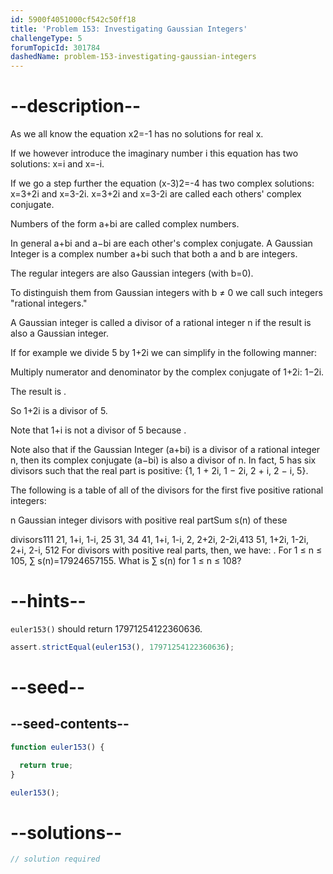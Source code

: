 ```yaml
---
id: 5900f4051000cf542c50ff18
title: 'Problem 153: Investigating Gaussian Integers'
challengeType: 5
forumTopicId: 301784
dashedName: problem-153-investigating-gaussian-integers
---
```


# --description--

As we all know the equation x2=-1 has no solutions for real x.

If we however introduce the imaginary number i this equation has two solutions: x=i and x=-i.

If we go a step further the equation (x-3)2=-4 has two complex solutions: x=3+2i and x=3-2i. x=3+2i and x=3-2i are called each others' complex conjugate.

Numbers of the form a+bi are called complex numbers.

In general a+bi and a−bi are each other's complex conjugate. A Gaussian Integer is a complex number a+bi such that both a and b are integers.

The regular integers are also Gaussian integers (with b=0).

To distinguish them from Gaussian integers with b ≠ 0 we call such integers "rational integers."

A Gaussian integer is called a divisor of a rational integer n if the result is also a Gaussian integer.

If for example we divide 5 by 1+2i we can simplify in the following manner:

Multiply numerator and denominator by the complex conjugate of 1+2i: 1−2i.

The result is .

So 1+2i is a divisor of 5.

Note that 1+i is not a divisor of 5 because .

Note also that if the Gaussian Integer (a+bi) is a divisor of a rational integer n, then its complex conjugate (a−bi) is also a divisor of n. In fact, 5 has six divisors such that the real part is positive: {1, 1 + 2i, 1 − 2i, 2 + i, 2 − i, 5}.

The following is a table of all of the divisors for the first five positive rational integers:

n Gaussian integer divisors with positive real partSum s(n) of these

divisors111 21, 1+i, 1-i, 25 31, 34 41, 1+i, 1-i, 2, 2+2i, 2-2i,413 51, 1+2i, 1-2i, 2+i, 2-i, 512 For divisors with positive real parts, then, we have: . For 1 ≤ n ≤ 105, ∑ s(n)=17924657155. What is ∑ s(n) for 1 ≤ n ≤ 108?

# --hints--

`euler153()` should return 17971254122360636.

```js
assert.strictEqual(euler153(), 17971254122360636);
```

# --seed--

## --seed-contents--

```js
function euler153() {

  return true;
}

euler153();
```

# --solutions--

```js
// solution required
```
